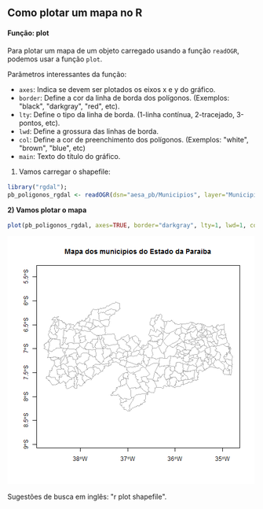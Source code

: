 

## Como plotar um mapa no R

#### Função: plot

Para plotar um mapa de um objeto carregado usando a função `readOGR`, podemos usar a função `plot`.

Parâmetros interessantes da função: 
- `axes`: Indica se devem ser plotados os eixos x e y do gráfico.
- `border`: Define a cor da linha de borda dos polígonos. (Exemplos: "black", "darkgray", "red", etc).
- `lty`: Define o tipo da linha de borda. (1-linha contínua, 2-tracejado, 3-pontos, etc).
- `lwd`: Define a grossura das linhas de borda.
- `col`: Define a cor de preenchimento dos polígonos. (Exemplos: "white", "brown", "blue", etc)
- `main`: Texto do título do gráfico.

1) Vamos carregar o shapefile:

```r
library("rgdal");
pb_poligonos_rgdal <- readOGR(dsn="aesa_pb/Municipios", layer="Municipios", verbose=FALSE, stringsAsFactors=FALSE);
```

**2) Vamos plotar o mapa**

```r
plot(pb_poligonos_rgdal, axes=TRUE, border="darkgray", lty=1, lwd=1, col="white", main="Mapa dos municipios do Estado da Paraiba");
```

![plot of chunk unnamed-chunk-2](figure/unnamed-chunk-2-1.png) 

Sugestões de busca em inglês: "r plot shapefile".
